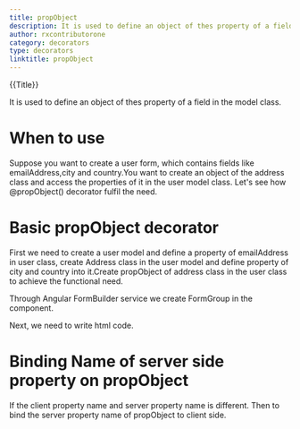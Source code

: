```yaml
---
title: propObject
description: It is used to define an object of thes property of a field in the model class.
author: rxcontributorone
category: decorators
type: decorators
linktitle: propObject
---
```


<div class="title-bar top_title"><p>{{Title}}</p></div> <div class="title-bar"><p>It is used to define an object of thes property of a field in the model class.</p></div>

# When to use
Suppose you want to create a user form, which contains fields like emailAddress,city and country.You want to create an object of the address class and access the properties of it in the user model class. 
Let's see how @propObject() decorator fulfil the need.

# Basic propObject decorator
First we need to create a user model and define a property of emailAddress in user class, create Address class in the user model and define property of city and country into it.Create propObject of address class in the user class to achieve the functional need.

<div component="app-code" key="propObject-add-model"></div> 

Through Angular FormBuilder service we create FormGroup in the component.

<div component="app-code" key="propObject-add-component"></div> 
Next, we need to write html code.
<div component="app-code" key="propObject-add-html"></div> 
<div component="app-example-runner" ref-component="app-propObject-add"></div>

# Binding Name of server side property on propObject
If the client property name and server property name is different. Then to bind the server property name of propObject to client side.

<div component="app-example-runner" ref-component="app-propObject-server" title="Binding server side name with propObject" key="server"></div>

